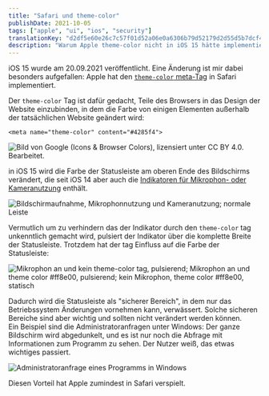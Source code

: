 ```yaml
---
title: "Safari und theme-color"
publishDate: 2021-10-05
tags: ["apple", "ui", "ios", "security"]
translationKey: "d2df5e60e26c7c57f01d52a06e0a6306b79d52179d2d55d5b7dcf4051f30756f"
description: "Warum Apple theme-color nicht in iOS 15 hätte implementieren sollen."
---
```


iOS 15 wurde am 20.09.2021 veröffentlicht. Eine Änderung ist mir dabei besonders aufgefallen: Apple hat den [`theme-color` meta-Tag](https://developer.mozilla.org/en-US/docs/Web/HTML/Element/meta/name/theme-color) in Safari implementiert.

Der `theme-color` Tag ist dafür gedacht, Teile des Browsers in das Design der Website einzubinden, in dem die Farbe von einigen Elementen außerhalb der tatsächlichen Website geändert wird:

~~~
<meta name="theme-color" content="#4285f4">
~~~

![Bild von Google ([Icons & Browser Colors](https://developers.google.com/web/fundamentals/design-and-ux/browser-customization/)), lizensiert unter [CC BY 4.0](https://creativecommons.org/licenses/by/4.0/). Bearbeitet.](meta-tag-theme-color.png "Beispiel für die Nutzung des theme-color tags")

in iOS 15 wird die Farbe der Statusleiste am oberen Ende des Bildschirms verändert, die seit iOS 14 aber auch die [Indikatoren für Mikrophon- oder Kameranutzung](https://support.apple.com/de-de/HT211876) enthält.

![Bildschirmaufnahme, Mikrophonnutzung und Kameranutzung; normale Leiste](indicators-iOS15.png)

Vermutlich um zu verhindern das der Indikator durch den `theme-color` tag unkenntlich gemacht wird, pulsiert der Indikator über die komplette Breite der Statusleiste. Trotzdem hat der tag Einfluss auf die Farbe der Statusleiste:

![Mikrophon an und kein `theme-color` tag, pulsierend; Mikrophon an und `theme color #ff8e00`, pulsierend; kein Mikrophon, `theme color #ff8e00`, statisch](indicators-colored-iOS15.png)

Dadurch wird die Statusleiste als "sicherer Bereich", in dem nur das Betriebssystem Änderungen vornehmen kann, verwässert. Solche sicheren Bereiche sind aber wichtig und sollten nicht verändert werden können.  
Ein Beispiel sind die Administratoranfragen unter Windows: Der ganze Bildschirm wird abgedunkelt, und es ist nur noch die Abfrage mit Informationen zum Programm zu sehen. Der Nutzer weiß, das etwas wichtiges passiert.

![Administratoranfrage eines Programms in Windows](uac.png)

Diesen Vorteil hat Apple zumindest in Safari verspielt.